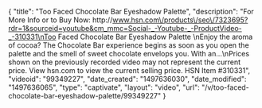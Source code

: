 {
    "title": "Too Faced Chocolate Bar Eyeshadow Palette",
    "description": "For More Info or to Buy Now: http:\/\/www.hsn.com\/products\/seo\/7323695?rdr=1&sourceid=youtube&cm_mmc=Social-_-Youtube-_-ProductVideo-_-310331\nToo Faced Chocolate Bar Eyeshadow Palette \nEnjoy the aroma of cocoa? The Chocolate Bar experience begins as soon as you open the palette and the smell of sweet chocolate envelops you. With an...\nPrices shown on the previously recorded video may not represent the current price.  View hsn.com to view the current selling price. HSN Item #310331",
    "videoid": "99349227",
    "date_created": "1497636030",
    "date_modified": "1497636065",
    "type": "captivate",
    "layout": "video",
    "url": "\/v\/too-faced-chocolate-bar-eyeshadow-palette\/99349227"
}
